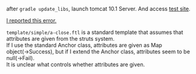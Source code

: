 after ``gradle update_libs``, launch tomcat 10.1 Server.
And access [test site](http://localhost:8080/test/index.htm).

[I reported this error.](https://stackoverflow.com/q/79396269/3796339)

`template/simple/a-close.ftl` is a standard template that assumes that attributes are given from the struts system.<br/>
If I use the standard Anchor class, attributes are given as Map object(→Success),
but if I extend the Anchor class, attributes seem to be null(→Fail).<br/>
It is unclear what controls whether attributes are given.